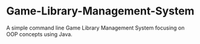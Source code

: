 # Game-Library-Management-System
A simple command line Game Library Management System focusing on OOP concepts using Java.
